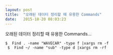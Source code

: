```yaml
---
layout: post
title:  "오래된 데이터 정리할 때 유용한 Commands"
date:   2015-10-20 08:03:23
---
```



오래된 데이터 정리할 때 유용한 Commands...

   ```
   $  Find . -name "WAVECAR" -type f |xargs rm -f
    $  Find ~/ -name "sub" -type d |xargs rm -rf
   ```

